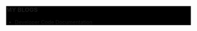 
<div align="center">

<!-- <h1 align="center">Hi <img width="35" src="https://github.com/1999AZZAR/1999AZZAR/blob/main/resources/img/waving.gif">, I'm Aishwarya! </h1> -->
<!-- <h3 align="center"> Full-stack developer by profession, occasional artist by choice.</h3> -->
</div>

<div style="background-color:black;">
<h3> MY BLOGS</h3>


- [Developer Code Documentation](https://medium.com/@aishwarya.ms661/from-chaos-to-clarity-developer-documentation-insights-0b31374d6961)
</div>
